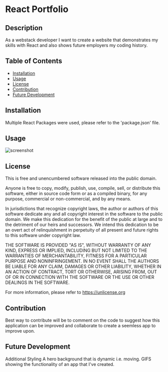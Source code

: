 # React Portfolio

## Description

As a webstack developer I want to create a website that demonstrates my skills with React and also shows future employers my coding history.

## Table of Contents

- [Installation](#installation)
- [Usage](#usage)
- [License](#license)
- [Contribution](#contribution)
- [Future Development](#future-development)

## Installation

Multiple React Packages were used, please refer to the 'package.json' file.

## Usage

![screenshot](assets/images/screenshot.png)

## License

This is free and unencumbered software released into the public domain.

Anyone is free to copy, modify, publish, use, compile, sell, or
distribute this software, either in source code form or as a compiled
binary, for any purpose, commercial or non-commercial, and by any
means.

In jurisdictions that recognize copyright laws, the author or authors
of this software dedicate any and all copyright interest in the
software to the public domain. We make this dedication for the benefit
of the public at large and to the detriment of our heirs and
successors. We intend this dedication to be an overt act of
relinquishment in perpetuity of all present and future rights to this
software under copyright law.

THE SOFTWARE IS PROVIDED "AS IS", WITHOUT WARRANTY OF ANY KIND,
EXPRESS OR IMPLIED, INCLUDING BUT NOT LIMITED TO THE WARRANTIES OF
MERCHANTABILITY, FITNESS FOR A PARTICULAR PURPOSE AND NONINFRINGEMENT.
IN NO EVENT SHALL THE AUTHORS BE LIABLE FOR ANY CLAIM, DAMAGES OR
OTHER LIABILITY, WHETHER IN AN ACTION OF CONTRACT, TORT OR OTHERWISE,
ARISING FROM, OUT OF OR IN CONNECTION WITH THE SOFTWARE OR THE USE OR
OTHER DEALINGS IN THE SOFTWARE.

For more information, please refer to <https://unlicense.org>


## Contribution

Best way to contribute will be to comment on the code to suggest how this application can be improved and collaborate to create a seemless app to improve upon.

## Future Development

Additional Styling
A hero background that is dynamic i.e. moving.
GIFS showing the functionality of an app that I've created. 